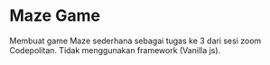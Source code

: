 # Maze Game

Membuat game Maze sederhana sebagai tugas ke 3 dari sesi zoom Codepolitan. Tidak menggunakan framework (Vanilla js).